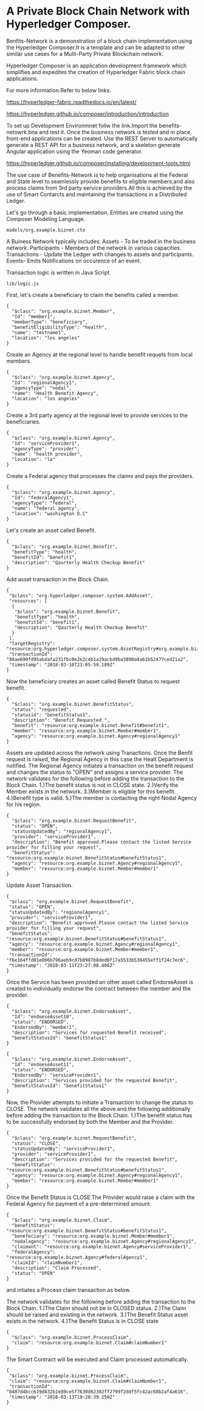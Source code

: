 
# A Private Block Chain Network with Hyperledger Composer.

Benfits-Network is a demonstration of a block chain implementation using the Hyperledger Composer.It is a template and can be adapted to other similar use cases for a Multi-Party Private Blockchain network.

Hyperledger Composer is an application development framework which simplifies and expedites the creation of Hyperledger Fabric block chain applications.

For more information.Refer to below links.

https://hyperledger-fabric.readthedocs.io/en/latest/

https://hyperledger.github.io/composer/introduction/introduction

To set up Development Environmnet follw the link.Import the benefits-netowrk.bna and test it.
Once the business network is tested and in place, front-end applications can be created. Use the REST Server to automatically generate a REST API for a business network, and a skeleton generate Angular application using the Yeoman code generator.

https://hyperledger.github.io/composer/installing/development-tools.html


The use case of Benefits-Network is to help organisations at the Federal and State level to seamlessly provide benefits to eligible members,and also process claims from 3rd party service providers.All this is achieved by the use of  Smart Contarcts and maintaining the transactions in a Distributed Ledger.

Let's go through a basic implementation.
Entities are created using the Composer Modeling Language.
```
models/org.example.biznet.cto
```
A Buiness Network typically includes:
Assets - To be traded in the business network.
Participants - Members of the network in various capacities.
Transactions - Update the Ledger with changes to assets and participants.
Events- Emits Notifications on occurence of an event.

Transaction logic is written in Java Script.
```
lib/logic.js
```
First, let's create a beneficiary to claim the benefits called a member.

```
{
  "$class": "org.example.biznet.Member",
  "Id": "member1",
  "memberType": "beneficiary",
  "benefitEligibilityType": "health",
  "name": "testname1",
  "location": "los angeles"
}
```
Create an Agency at the regional level to handle benefit requets from local members.
```
{
  "$class": "org.example.biznet.Agency",
  "Id": "regionalAgency1",
  "agencyType": "nodal",
  "name": "Health Benefit Agency",
  "location": "los angeles"
}
```
Create a 3rd party agency at the regional level to provide services to the beneficiaries.
```
{
  "$class": "org.example.biznet.Agency",
  "Id": "serviceProvider1",
  "agencyType": "provider",
  "name": "health provider",
  "location": "la"
}
```
Create a Federal  agency that processes the claims and pays the providers.
```
{
  "$class": "org.example.biznet.Agency",
  "Id": "federalAgency1",
  "agencyType": "federal",
  "name": "federal agency",
  "location": "washington D.C"
}
```
Let's create an asset called Benefit.
```
{
  "$class": "org.example.biznet.Benefit",
  "benefitType": "health",
  "benefitId": "benefit1",
  "description": "Qaurterly Health Checkup Benefit"
}
```
Add asset transaction in the Block Chain.
```
{
 "$class": "org.hyperledger.composer.system.AddAsset",
 "resources": [
  {
   "$class": "org.example.biznet.Benefit",
   "benefitType": "health",
   "benefitId": "benefit1",
   "description": "Qaurterly Health Checkup Benefit"
  }
 ],
 "targetRegistry": "resource:org.hyperledger.composer.system.AssetRegistry#org.example.biznet.Benefit",
 "transactionId": "88ae690fd95abdafa231fbc0e2e2c4b1a29acbd9ba3890a4a61b52477ced21a2",
 "timestamp": "2018-03-10T23:05:59.189Z"
}
```
Now the beneficiary creates an asset called Benefit Status to request benefit.
```
{
  "$class": "org.example.biznet.BenefitStatus",
  "status": "requested",
  "statusid": "benefitStatus1",
  "description": "Benefit Requested ",
  "benefit": "resource:org.example.biznet.Benefit#benefit1",
  "member": "resource:org.example.biznet.Member#member1",
  "agency": "resource:org.example.biznet.Agency#regionalAgency1"
}
```
Assets are updated across the network using Tranactions.
Once the Benfit request is raised, the Regional Agency in this case the Healt Department is notified.
The Regional Agency initiates a transaction on the benefit request and changes the status to "OPEN" and assigns a service provider.
The network validates for the following before adding the transaction to the Block Chain.
1.)The benefit status is not in CLOSE state.
2.)Verify the Member exists in the network.
3.)Member is eligible for this benefit.
4.)Benefit type is valid.
5.)The member is contacting the right Nodal Agency for his region.
```
{
  "$class": "org.example.biznet.RequestBenefit",
  "status": "OPEN",
  "statusUpdatedBy": "regionalAgency1",
  "provider": "serviceProvider1",
  "description": "Benefit approved.Please contact the listed Service provider for filling your request",
  "benefitStatus": "resource:org.example.biznet.BenefitStatus#benefitStatus1",
  "agency": "resource:org.example.biznet.Agency#regionalAgency1",
  "member": "resource:org.example.biznet.Member#member1"
}
```
Update Asset Transaction.
```
{
 "$class": "org.example.biznet.RequestBenefit",
 "status": "OPEN",
 "statusUpdatedBy": "regionalAgency1",
 "provider": "serviceProvider1",
 "description": "Benefit approved.Please contact the listed Service provider for filling your request",
 "benefitStatus": "resource:org.example.biznet.BenefitStatus#benefitStatus1",
 "agency": "resource:org.example.biznet.Agency#regionalAgency1",
 "member": "resource:org.example.biznet.Member#member1",
 "transactionId": "f6e164ffd01e006b796aeb9cd7b0987b8ded0f17a5533b538455eff1f24c7ec6",
 "timestamp": "2018-03-11T23:27:08.406Z"
}
```
Once the Service has been provided an other asset called EndorseAsset is created to individually endorse the contract between the member and the provider.
```
{
  "$class": "org.example.biznet.EndorseAsset",
  "Id": "endoeseAsset10",
  "status": "ENDORSED",
  "EndorsedBy": "member1",
  "description": "Services for requested Benefit received",
  "benefitStatusId": "benefitStatus1"
}

{
  "$class": "org.example.biznet.EndorseAsset",
  "Id": "endoeseAsset11",
  "status": "ENDORSED",
  "EndorsedBy": "serviceProvider1",
  "description": "Services provided for the requested Benefit",
  "benefitStatusId": "benefitStatus1"
}

```

Now, the Provider attempts to initiate a Transaction to change the status to CLOSE.
The network validates all the above and the following additionally before adding the transaction to the Block Chain.
1.)The benefit status has to be successfully endorsed by both the Member and the Provider.
```
{
  "$class": "org.example.biznet.RequestBenefit",
  "status": "CLOSE",
  "statusUpdatedBy": "serviceProvider1",
  "provider": "serviceProvider1",
  "description": "Services provided for the requested Benefit",
  "benefitStatus": "resource:org.example.biznet.BenefitStatus#benefitStatus1",
  "agency": "resource:org.example.biznet.Agency#regionalAgency1",
  "member": "resource:org.example.biznet.Member#member1"
}
```
Once the Benefit Status is CLOSE.The Provider would raise a claim with the Federal Agency for payment of a pre-determined amount.

```
{
  "$class": "org.example.biznet.Claim",
  "benefitStatus": "resource:org.example.biznet.BenefitStatus#benefitStatus1",
  "benefeciary": "resource:org.example.biznet.Member#member1",
  "nodalagency": "resource:org.example.biznet.Agency#regionalAgency1",
  "claimant": "resource:org.example.biznet.Agency#serviceProvider1",
  "federalAgency": "resource:org.example.biznet.Agency#federalAgency1",
  "claimId": "claimNumber1",
  "description": "Claim Processed",
  "status": "OPEN"
}
```
and intiates a Process claim transaction as below.

The network validates for the following before adding the transaction to the Block Chain.
1.)The Claim should not be in CLOSED status.
2.)The Claim should be raised and existing in the network.
3.)The Benefit Status asset exists in the network.
4.)The Benefit Status is in CLOSE state
```
{
  "$class": "org.example.biznet.ProcessClaim",
  "claim": "resource:org.example.biznet.Claim#claimNumber1"
}
```
The Smart Contract will be executed and Claim processed automatically.
```
{
 "$class": "org.example.biznet.ProcessClaim",
 "claim": "resource:org.example.biznet.Claim#claimNumber1",
 "transactionId": "b407d4bcc619d832b1e89ce5f7630d62302ff2799f2ddf5fc42ac68b2af4a616",
 "timestamp": "2018-03-13T19:28:39.250Z"
}
```


